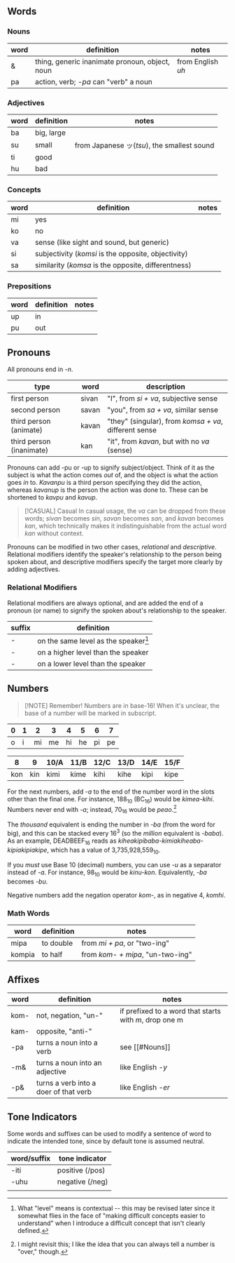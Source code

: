 ## Words
### Nouns

| word | definition                                     | notes             |
| ---- | ---------------------------------------------- | ----------------- |
| &    | thing, generic inanimate pronoun, object, noun | from English *uh* |
| pa   | action, verb; *-pa* can "verb" a noun          |                   |

### Adjectives

| word | definition | notes                                      |
| ---- | ---------- | ------------------------------------------ |
| ba   | big, large |                                            |
| su   | small      | from Japanese ッ(*tsu*), the smallest sound |
| ti   | good       |                                            |
| hu   | bad        |                                            |

### Concepts

| word | definition                                          | notes |
| ---- | --------------------------------------------------- | ----- |
| mi   | yes                                                 |       |
| ko   | no                                                  |       |
| va   | sense (like sight and sound, but generic)           |       |
| si   | subjectivity (*komsi* is the opposite, objectivity) |       |
| sa   | similarity (*komsa* is the opposite, differentness) |       |

### Prepositions

| word | definition | notes |
| ---- | ---------- | ----- |
| up   | in         |       |
| pu   | out        |       |

## Pronouns

All pronouns end in *-n*.

| type                     | word  | description                                           |
| ------------------------ | ----- | ----------------------------------------------------- |
| first person             | sivan | "I", from *si + va*, subjective sense                 |
| second person            | savan | "you", from *sa + va*, similar sense                  |
| third person (animate)   | kavan | "they" (singular), from *komsa + va*, different sense |
| third person (inanimate) | kan   | "it", from *kavan*, but with no *va* (sense)          |
Pronouns can add -pu or -up to signify subject/object. Think of it as the subject is what the action comes *out* of, and the object is what the action goes *in* to. *Kavanpu* is a third person specifying they did the action, whereas *kavanup* is the person the action was done to. These can be shortened to *kavpu* and *kavup*.


> [!CASUAL] Casual
> In casual usage, the *va* can be dropped from these words; *sivan* becomes *sin*, *savan* becomes *san*, and *kavan* becomes *kan*, which technically makes it indistinguishable from the actual word *kan* without context.


Pronouns can be modified in two other cases, *relational* and *descriptive*. Relational modifiers identify the speaker's relationship to the person being spoken about, and descriptive modifiers specify the target more clearly by adding adjectives.

### Relational Modifiers

Relational modifiers are always optional, and are added the end of a pronoun (or name) to signify the spoken about's relationship to the speaker.

| suffix | definition                           |
| ------ | ------------------------------------ |
| -      | on the same level as the speaker[^2] |
| -      | on a higher level than the speaker   |
| -      | on a lower level than the speaker    |


## Numbers

> [!NOTE] Remember!
> Numbers are in base-16! When it's unclear, the base of a number will be marked in subscript.


| 0   | 1   | 2   | 3   | 4   | 5   | 6   | 7   |
| --- | --- | --- | --- | --- | --- | --- | --- |
| o   | i   | mi  | me  | hi  | he  | pi  | pe  |

| 8   | 9   | 10/A | 11/B | 12/C | 13/D | 14/E | 15/F |
| --- | --- | ---- | ---- | ---- | ---- | ---- | ---- |
| kon | kin | kimi | kime | kihi | kihe | kipi | kipe |

For the next numbers, add *-a* to the end of the number word in the slots other than the final one. For instance, 188<sub>10</sub> (BC<sub>16</sub>) would be *kimea-kihi*. Numbers never end with *-a*; instead, 70<sub>16</sub> would be *peao*.[^1] 

The *thousand* equivalent is ending the number in *-ba* (from the word for big), and this can be stacked every 16<sup>3</sup> (so the *million* equivalent is *-baba*). As an example, DEADBEEF<sub>16</sub> reads as *kiheakipibaba-kimiakiheaba-kipiakipiakipe*, which has a value of 3,735,928,559<sub>10</sub>.

If you *must* use Base 10 (decimal) numbers, you can use *-u* as a separator instead of *-a*. For instance, 98<sub>10</sub> would be *kinu-kon*. Equivalently, *-ba* becomes *-bu*.

Negative numbers add the negation operator *kom-*, as in negative 4, *komhi*.
### Math Words

| word   | definition | notes                            |
| ------ | ---------- | -------------------------------- |
| mipa   | to double  | from *mi + pa*, or "two-ing"     |
| kompia | to half    | from *kom- + mipa*, "un-two-ing" |

## Affixes

| word | definition                            | notes                                                  |
| ---- | ------------------------------------- | ------------------------------------------------------ |
| kom- | not, negation, "un-"                  | if prefixed to a word that starts with *m*, drop one m |
| kam- | opposite, "anti-"                     |                                                        |
| -pa  | turns a noun into a verb              | see [[#Nouns]]                                         |
| -m&  | turns a noun into an adjective        | like English *-y*                                      |
| -p&  | turns a verb into a doer of that verb | like English *-er*                                     |

## Tone Indicators

Some words and suffixes can be used to modify a sentence of word to indicate the intended tone, since by default tone is assumed neutral.

| word/suffix | tone indicator  |
| ----------- | --------------- |
| -iti        | positive (/pos) |
| -uhu        | negative (/neg) |
|             |                 |

[^1]: I might revisit this; I like the idea that you can always tell a number is "over," though.
[^2]: What "level" means is contextual -- this may be revised later since it somewhat flies in the face of "making difficult concepts easier to understand" when I introduce a difficult concept that isn't clearly defined.
